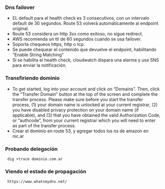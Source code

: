 ### Dns failover

* EL default para el health check es 3 consecutivos, con un intervalo default de 30 segundos. Route 53 volverá automáticamente al endpoint original.
* Route 53 considera un http 3xx como exitoso, no sigue redirect.
* AWS recomienda un ttl de 60 segundos cuando se usa failover.
* Soporta chequeos https, http o tcp.
* Se puede chequear el contenido que devuelve el endpoint, habilitando “Enable String Matching”
* Si se habilita el health check, cloudwatch dispara una alarma y usa SNS para enviar la notificación.


### Transfiriendo dominio
* To get started, log into your account and click on “Domains”. Then, click the “Transfer Domain” button at the top of the screen and complete the transfer process. Please make sure before you start the transfer process, (1) your domain name is unlocked at your current registrar, (2) you have disabled privacy protection on your domain name (if applicable), and (3) that you have obtained the valid Authorization Code, or “authcode”, from your current registrar which you will need to enter as part of the transfer process.
* Crear el dominio en route 53, y agregar todos los ns de amazon en nic.ar

### Probando delegación

     dig +trace dominio.com.ar

### Viendo el estado de propagación

     https://www.whatsmydns.net/
     
     

